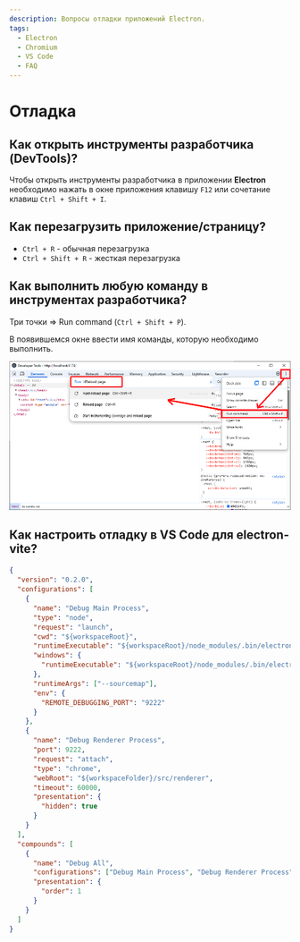 ```yaml
---
description: Вопросы отладки приложений Electron.
tags:
  - Electron
  - Chromium
  - VS Code
  - FAQ
---
```


# Отладка

## Как открыть инструменты разработчика (DevTools)?

Чтобы открыть инструменты разработчика в приложении **Electron** необходимо нажать в окне приложения клавишу `F12` или сочетание клавиш `Ctrl + Shift + I`.

## Как перезагрузить приложение/страницу?

* `Ctrl + R` - обычная перезагрузка
* `Ctrl + Shift + R` - жесткая перезагрузка

## Как выполнить любую команду в инструментах разработчика?

Три точки => Run command (`Ctrl + Shift + P`).

В появившемся окне ввести имя команды, которую необходимо выполнить.

![DevTools => Run Command](assets/run-command.png)

## Как настроить отладку в VS Code для electron-vite?

```json title="./vscode/launch.json"
{
  "version": "0.2.0",
  "configurations": [
    {
      "name": "Debug Main Process",
      "type": "node",
      "request": "launch",
      "cwd": "${workspaceRoot}",
      "runtimeExecutable": "${workspaceRoot}/node_modules/.bin/electron-vite",
      "windows": {
        "runtimeExecutable": "${workspaceRoot}/node_modules/.bin/electron-vite.cmd"
      },
      "runtimeArgs": ["--sourcemap"],
      "env": {
        "REMOTE_DEBUGGING_PORT": "9222"
      }
    },
    {
      "name": "Debug Renderer Process",
      "port": 9222,
      "request": "attach",
      "type": "chrome",
      "webRoot": "${workspaceFolder}/src/renderer",
      "timeout": 60000,
      "presentation": {
        "hidden": true
      }
    }
  ],
  "compounds": [
    {
      "name": "Debug All",
      "configurations": ["Debug Main Process", "Debug Renderer Process"],
      "presentation": {
        "order": 1
      }
    }
  ]
}
```
